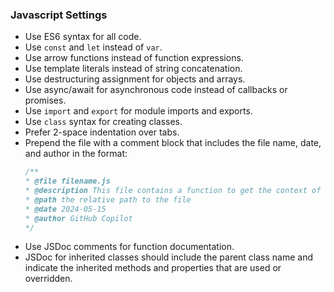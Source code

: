 ### Javascript Settings ###
- Use ES6 syntax for all code.
- Use `const` and `let` instead of `var`.
- Use arrow functions instead of function expressions.
- Use template literals instead of string concatenation.
- Use destructuring assignment for objects and arrays.
- Use async/await for asynchronous code instead of callbacks or promises.
- Use `import` and `export` for module imports and exports.
- Use `class` syntax for creating classes.
- Prefer 2-space indentation over tabs.
- Prepend the file with a comment block that includes the file name, date, and author in the format:
  ```javascript
  /**
  * @file filename.js
  * @description This file contains a function to get the context of a given element.
  * @path the relative path to the file
  * @date 2024-05-15
  * @author GitHub Copilot
  */
  ```
- Use JSDoc comments for function documentation.
- JSDoc for inherited classes should include the parent class name and indicate the inherited methods and properties that are used or overridden.